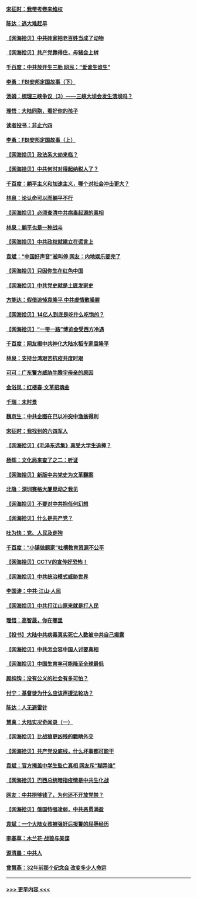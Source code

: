 #### [宋征时：我带考卷来维权](../pages/nsc993/n12994088.md?t=06040052) 
#### [陈达：逃大难赶早](../pages/nsc993/n12993569.md?t=06040052) 
#### [【网海拾贝】中共砖家把老百姓当成了动物](../pages/nsc993/n12993483.md?t=06040052) 
#### [【网海拾贝】共产党靠得住，母猪会上树](../pages/nsc993/n12990730.md?t=06040052) 
#### [千百度：中共放开生三胎 网民：“爱谁生谁生”](../pages/nsc993/n12990644.md?t=06040052) 
#### [李勇：FBI安邦定国故事（下）](../pages/nsc993/n12987854.md?t=06040052) 
#### [汤姆：梳理三峡争议（3）——三峡大坝会发生溃坝吗？](../pages/nsc993/n12989806.md?t=06040052) 
#### [理悟：大陆同胞，看好你的孩子](../pages/nsc993/n12989778.md?t=06040052) 
#### [读者投书：非止六四](../pages/nsc993/n12989673.md?t=06040052) 
#### [李勇：FBI安邦定国故事（上）](../pages/nsc993/n12987749.md?t=06040052) 
#### [【网海拾贝】政法系大劫来临？](../pages/nsc993/n12987596.md?t=06040052) 
#### [【网海拾贝】中共何时对得起纳税人了？](../pages/nsc993/n12985578.md?t=06040052) 
#### [千百度：躺平主义和加速主义，哪个对社会冲击更大？](../pages/nsc993/n12985512.md?t=06040052) 
#### [林泉：论认命可以而躺平不行](../pages/nsc993/n12985505.md?t=06040052) 
#### [【网海拾贝】必须查清中共病毒起源的真相](../pages/nsc993/n12984276.md?t=06040052) 
#### [林泉：躺平也是一种战斗](../pages/nsc993/n12984194.md?t=06040052) 
#### [【网海拾贝】中共政权就建立在谎言上](../pages/nsc993/n12981880.md?t=06040052) 
#### [袁斌：“中国好声音”被叫停 网友：内地娱乐要完了](../pages/nsc993/n12981826.md?t=06040052) 
#### [【网海拾贝】只因你生在红色中国](../pages/nsc993/n12979096.md?t=06040052) 
#### [【网海拾贝】中共党史就是土匪发家史](../pages/nsc993/n12976478.md?t=06040052) 
#### [方能达：假借追悼袁隆平 中共虚情散臊腥](../pages/nsc993/n12976396.md?t=06040052) 
#### [【网海拾贝】14亿人到底是吃什么吃饱的？](../pages/nsc993/n12974125.md?t=06040052) 
#### [【网海拾贝】“一带一路”博览会受西方冷遇](../pages/nsc993/n12971787.md?t=06040052) 
#### [千百度：网友揭中共神化大陆水稻专家袁隆平](../pages/nsc993/n12971733.md?t=06040052) 
#### [林泉：支持台湾艰苦抗疫共度时艰](../pages/nsc993/n12971350.md?t=06040052) 
#### [可可：广东警方威胁牛腾宇母亲的原因](../pages/nsc993/n12971100.md?t=06040052) 
#### [金浴凤：红楼春·文革招魂曲](../pages/nsc993/n12970354.md?t=06040052) 
#### [千瑞：末时景](../pages/nsc993/n12970337.md?t=06040052) 
#### [魏京生：中共企图在巴以冲突中渔翁得利](../pages/nsc993/n12970286.md?t=06040052) 
#### [宋征时：我找到的六四军人](../pages/nsc993/n12970213.md?t=06040052) 
#### [【网海拾贝】《毛泽东选集》真受大学生追捧？](../pages/nsc993/n12968779.md?t=06040052) 
#### [杨晖：文化局来查了之二：听证](../pages/nsc993/n12966528.md?t=06040052) 
#### [【网海拾贝】新版中共党史为文革翻案](../pages/nsc993/n12967526.md?t=06040052) 
#### [北隐：深圳赛格大厦晃动之我见](../pages/nsc993/n12967393.md?t=06040052) 
#### [【网海拾贝】不要对中共抱任何幻想](../pages/nsc993/n12965222.md?t=06040052) 
#### [【网海拾贝】什么是共产党？](../pages/nsc993/n12962781.md?t=06040052) 
#### [吐为快：党、人民及走狗](../pages/nsc993/n12962747.md?t=06040052) 
#### [千百度：“小镇做题家”吐槽教育资源不公平](../pages/nsc993/n12962705.md?t=06040052) 
#### [【网海拾贝】CCTV的宣传好恐怖！](../pages/nsc993/n12959984.md?t=06040052) 
#### [【网海拾贝】中共统治模式威胁世界](../pages/nsc993/n12957622.md?t=06040052) 
#### [李国涛：中共‧江山‧人民](../pages/nsc993/n12957502.md?t=06040052) 
#### [【网海拾贝】中共打江山原来就是打人民](../pages/nsc993/n12954345.md?t=06040052) 
#### [理悟：高智晟，你在哪里](../pages/nsc993/n12953115.md?t=06040052) 
#### [【投书】大陆中共病毒真实死亡人数被中共自己揭露](../pages/nsc993/n12953050.md?t=06040052) 
#### [【网海拾贝】中共怎会容中国人讨要真相](../pages/nsc993/n12952161.md?t=06040052) 
#### [【网海拾贝】中国生育率可能降至全球最低](../pages/nsc993/n12948793.md?t=06040052) 
#### [颜纯钩：没有公义的社会有多可怕？](../pages/nsc993/n12947626.md?t=06040052) 
#### [付宁：基督徒为什么应该声援法轮功？](../pages/nsc993/n12947233.md?t=06040052) 
#### [陈达：人无避雷针](../pages/nsc993/n12947098.md?t=06040052) 
#### [慧真：大陆实况奇闻录（一）](../pages/nsc993/n12945811.md?t=06040052) 
#### [【网海拾贝】比战狼更凶残的戳瞎外交](../pages/nsc993/n12945717.md?t=06040052) 
#### [【网海拾贝】共产党没底线，什么坏事都可能干](../pages/nsc993/n12942090.md?t=06040052) 
#### [袁斌：官方掩盖中学生坠亡真相 网友斥“糊弄谁”](../pages/nsc993/n12942029.md?t=06040052) 
#### [【网海拾贝】巴西总统暗指疫情是中共生化战](../pages/nsc993/n12938999.md?t=06040052) 
#### [网友：中共捞够钱了，为何还不开放党禁？](../pages/nsc993/n12938952.md?t=06040052) 
#### [【网海拾贝】俄国恃强凌弱，中共恶贯满盈](../pages/nsc993/n12936626.md?t=06040052) 
#### [袁斌：一个大陆女孩被强奸后报警的屈辱经历](../pages/nsc993/n12936547.md?t=06040052) 
#### [李春草：木兰花·战狼与美谍](../pages/nsc993/n12935995.md?t=06040052) 
#### [源清晨：中共人](../pages/nsc993/n12935589.md?t=06040052) 
#### [曾慧燕：32年前那个纪念会 改变多少人命运](../pages/nsc993/n12934233.md?t=06040052) 

----
#### [ >>> 更早内容 <<< ](../indexes/nsc993-earlier.md)
